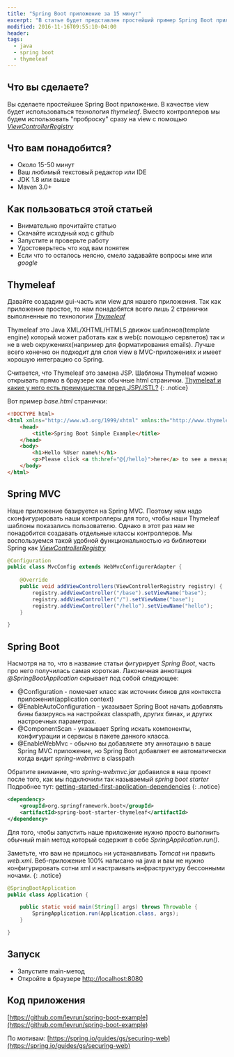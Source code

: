 ```yaml
---
title: "Spring Boot приложение за 15 минут"
excerpt: "В статье будет представлен простейший пример Spring Boot приложения и особенности его конфигурации"
modified: 2016-11-16T09:55:10-04:00
header:
tags: 
  - java
  - spring boot
  - thymeleaf
---
```


## Что вы сделаете?
Вы сделаете простейшее Spring Boot приложение. В качестве view будет использоваться технология _thymeleaf_. 
Вместо контроллеров мы будем использовать "проброску" сразу на view с помощью [_ViewControllerRegistry_](http://docs.spring.io/spring-framework/docs/3.2.5.RELEASE/javadoc-api/org/springframework/web/servlet/config/annotation/ViewControllerRegistry.html)

## Что вам понадобится?
 * Около 15-50 минут
 * Ваш любимый текстовый редактор или IDE
 * JDK 1.8 или выше
 * Maven 3.0+

## Как пользоваться этой статьей
 * Внимательно прочитайте статью
 * Скачайте исходный код с github
 * Запустите и проверьте работу
 * Удостоверьтесь что код вам понятен
 * Если что то осталось неясно, смело задавайте вопросы мне или _google_
 
## Thymeleaf
Давайте создадим gui-часть или view для нашего приложения. Так как приложение простое, то
нам понадобятся всего лишь 2 странички выполненные по технологии [_Thymeleaf_](https://en.wikipedia.org/wiki/Thymeleaf)

Thymeleaf это Java XML/XHTML/HTML5 движок шаблонов(template engine) который может работать как в web(с помощью сервлетов) 
так и не в web окружениях(например для форматирования emails).
Лучше всего конечно он подходит для слоя view в MVC-приложениях и имеет хорошую интеграцию со Spring.

Считается, что Thymeleaf это замена JSP. Шаблоны Thymeleaf можно открывать прямо в браузере как обычные html странички.
[Thymeleaf и какие у него есть преимущества перед JSP/JSTL?](https://toster.ru/q/346456)
{: .notice}

Вот пример _base.html_ странички:

```html
<!DOCTYPE html>
<html xmlns="http://www.w3.org/1999/xhtml" xmlns:th="http://www.thymeleaf.org" xmlns:sec="http://www.thymeleaf.org/thymeleaf-extras-springsecurity3">
    <head>
        <title>Spring Boot Simple Example</title>
    </head>
    <body>
        <h1>Hello %User name%!</h1>
        <p>Please click <a th:href="@{/hello}">here</a> to see a message.</p>
    </body>
</html>
```

## Spring MVC
Наше приложение базируется на Spring MVC. Поэтому нам надо сконфигурировать наши контроллеры для
того, чтобы наши Thymeleaf шаблоны показались пользователю. Однако в этот раз нам не понадобится
создавать отдельные классы контроллеров. Мы воспользуемся такой удобной функциональностью из
библиотеки Spring как [_ViewControllerRegistry_](http://docs.spring.io/spring-framework/docs/3.2.5.RELEASE/javadoc-api/org/springframework/web/servlet/config/annotation/ViewControllerRegistry.html)

```java
@Configuration
public class MvcConfig extends WebMvcConfigurerAdapter {
    
    @Override
    public void addViewControllers(ViewControllerRegistry registry) {
        registry.addViewController("/base").setViewName("base");
        registry.addViewController("/").setViewName("base");
        registry.addViewController("/hello").setViewName("hello");
    }

}
```

## Spring Boot
Насмотря на то, что в название статьи фигурирует _Spring Boot_, часть про него получилась самая короткая.
Лаконичная аннотация _@SpringBootApplication_ скрывает под собой следующее:

 * @Configuration - помечает класс как источник бинов для контекста приложения(application context) 
 * @EnableAutoConfiguration - указывает Spring Boot начать добавлять бины базируясь на настройках classpath, других бинах, и других настроечных параметрах.
 * @ComponentScan - указывает Spring искать компоненты, конфигурации и сервисы в пакете данного класса.
 * @EnableWebMvc - обычно вы добавляете эту аннотацию в ваше Spring MVC приложение, но Spring Boot добавляет ее автоматически когда 
   видит _spring-webmvc_ в classpath
 
Обратите внимание, что _spring-webmvc.jar_ добавился в наш проект после того, как мы подключили так называемый _spring boot starter_
Подробнее тут: [getting-started-first-application-dependencies](http://docs.spring.io/spring-boot/docs/current/reference/html/getting-started-first-application.html#getting-started-first-application-dependencies)
{: .notice}

```xml
<dependency>
    <groupId>org.springframework.boot</groupId>
    <artifactId>spring-boot-starter-thymeleaf</artifactId>
</dependency>
```

Для того, чтобы запустить наше приложение нужно просто выполнить обычный main метод который содержит в себе _SpringApplication.run()_.

Заметьте, что вам не пришлось ни устанавливать _Tomcat_ ни править _web.xml_. Веб-приложение 100% написано на java
и вам не нужно конфигурировать сотни xml и настраивать инфраструктуру бессонными ночами.
{: .notice}

```java
@SpringBootApplication
public class Application {

    public static void main(String[] args) throws Throwable {
        SpringApplication.run(Application.class, args);
    }

}
```

## Запуск
 * Запустите main-метод
 * Откройте в браузере [http://localhost:8080](http://localhost:8080)

## Код приложения
[https://github.com/levrun/spring-boot-example](https://github.com/levrun/spring-boot-example)

По мотивам: [https://spring.io/guides/gs/securing-web](https://spring.io/guides/gs/securing-web)
